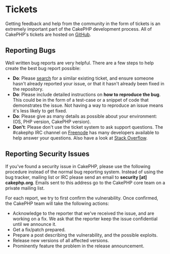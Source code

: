# Tickets

Getting feedback and help from the community in the form of tickets is an
extremely important part of the CakePHP development process. All of CakePHP's
tickets are hosted on [GitHub](https://github.com/cakephp/cakephp/issues).

## Reporting Bugs

Well written bug reports are very helpful. There are a few steps to help create
the best bug report possible:

- **Do**: Please [search](https://github.com/cakephp/cakephp/search?q=it+is+broken&ref=cmdform&type=Issues)
  for a similar existing ticket, and ensure someone hasn't already reported your
  issue, or that it hasn't already been fixed in the repository.
- **Do**: Please include detailed instructions on **how to reproduce the bug**.
  This could be in the form of a test-case or a snippet of code that
  demonstrates the issue. Not having a way to reproduce an issue means it's less
  likely to get fixed.
- **Do**: Please give as many details as possible about your environment: (OS,
  PHP version, CakePHP version).
- **Don't**: Please don't use the ticket system to ask support questions. The
  \#cakephp IRC channel on [Freenode](https://webchat.freenode.net) has many
  developers available to help answer your questions. Also have a look at
  [Stack Overflow](https://stackoverflow.com/questions/tagged/cakephp).

## Reporting Security Issues

If you've found a security issue in CakePHP, please use the following procedure
instead of the normal bug reporting system. Instead of using the bug tracker,
mailing list or IRC please send an email to **security \[at\] cakephp.org**.
Emails sent to this address go to the CakePHP core team on a private mailing
list.

For each report, we try to first confirm the vulnerability. Once confirmed, the
CakePHP team will take the following actions:

- Acknowledge to the reporter that we've received the issue, and are working on
  a fix. We ask that the reporter keep the issue confidential until we announce
  it.
- Get a fix/patch prepared.
- Prepare a post describing the vulnerability, and the possible exploits.
- Release new versions of all affected versions.
- Prominently feature the problem in the release announcement.
